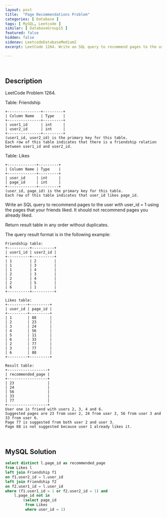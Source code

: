 ```yaml
---
layout: post
title:  "Page Recommendations Problem"
categories: [ Database ]
tags: [ MySQL, Leetcode ]
similar: [ DatabaseGroup15 ]
featured: false
hidden: false
sidenav: LeetcodeDatabaseMedium2
excerpt: LeetCode 1264. Write an SQL query to recommend pages to the user with user_id = 1 using the pages that your friends liked.

---
```


<br />

## Description

LeetCode Problem 1264. 

Table: Friendship

```
+---------------+---------+
| Column Name   | Type    |
+---------------+---------+
| user1_id      | int     |
| user2_id      | int     |
+---------------+---------+
(user1_id, user2_id) is the primary key for this table.
Each row of this table indicates that there is a friendship relation between user1_id and user2_id.
```

Table: Likes

```
+-------------+---------+
| Column Name | Type    |
+-------------+---------+
| user_id     | int     |
| page_id     | int     |
+-------------+---------+
(user_id, page_id) is the primary key for this table.
Each row of this table indicates that user_id likes page_id.
```

Write an SQL query to recommend pages to the user with user_id = 1 using the pages that your friends liked. It should not recommend pages you already liked.

Return result table in any order without duplicates.

The query result format is in the following example:

```
Friendship table:
+----------+----------+
| user1_id | user2_id |
+----------+----------+
| 1        | 2        |
| 1        | 3        |
| 1        | 4        |
| 2        | 3        |
| 2        | 4        |
| 2        | 5        |
| 6        | 1        |
+----------+----------+
 
Likes table:
+---------+---------+
| user_id | page_id |
+---------+---------+
| 1       | 88      |
| 2       | 23      |
| 3       | 24      |
| 4       | 56      |
| 5       | 11      |
| 6       | 33      |
| 2       | 77      |
| 3       | 77      |
| 6       | 88      |
+---------+---------+

Result table:
+------------------+
| recommended_page |
+------------------+
| 23               |
| 24               |
| 56               |
| 33               |
| 77               |
+------------------+
User one is friend with users 2, 3, 4 and 6.
Suggested pages are 23 from user 2, 24 from user 3, 56 from user 3 and 33 from user 6.
Page 77 is suggested from both user 2 and user 3.
Page 88 is not suggested because user 1 already likes it.
```

<br />

## MySQL Solution


```sql
select distinct l.page_id as recommended_page
from Likes l
left join Friendship f1
on f1.user2_id = l.user_id
left join Friendship f2
on f2.user1_id = l.user_id
where (f1.user1_id = 1 or f2.user2_id = 1) and 
    l.page_id not in 
        (select page_id 
         from Likes 
         where user_id = 1)
```
